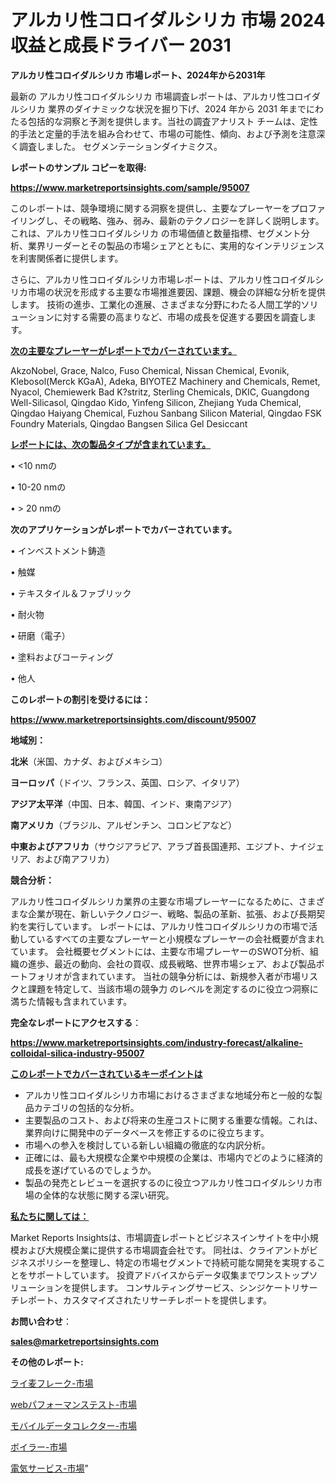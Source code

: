 # アルカリ性コロイダルシリカ 市場 2024 収益と成長ドライバー 2031

<strong>アルカリ性コロイダルシリカ 市場レポート、2024年から2031年</strong>

最新の アルカリ性コロイダルシリカ 市場調査レポートは、アルカリ性コロイダルシリカ 業界のダイナミックな状況を掘り下げ、2024 年から 2031 年までにわたる包括的な洞察と予測を提供します。当社の調査アナリスト チームは、定性的手法と定量的手法を組み合わせて、市場の可能性、傾向、および予測を注意深く調査しました。 セグメンテーションダイナミクス。



<strong>レポートのサンプル コピーを取得:</strong> <a href=https://www.marketreportsinsights.com/sample/95007>

<strong><u>https://www.marketreportsinsights.com/sample/95007</u></strong></a>

このレポートは、競争環境に関する洞察を提供し、主要なプレーヤーをプロファイリングし、その戦略、強み、弱み、最新のテクノロジーを詳しく説明します。 これは、アルカリ性コロイダルシリカ の市場価値と数量指標、セグメント分析、業界リーダーとその製品の市場シェアとともに、実用的なインテリジェンスを利害関係者に提供します。

さらに、アルカリ性コロイダルシリカ市場レポートは、アルカリ性コロイダルシリカ市場の状況を形成する主要な市場推進要因、課題、機会の詳細な分析を提供します。 技術の進歩、工業化の進展、さまざまな分野にわたる人間工学的ソリューションに対する需要の高まりなど、市場の成長を促進する要因を調査します。



<strong><u>次の主要なプレーヤーがレポートでカバーされています。</u></strong>

AkzoNobel, Grace, Nalco, Fuso Chemical, Nissan Chemical, Evonik, Klebosol(Merck KGaA), Adeka, BIYOTEZ Machinery and Chemicals, Remet, Nyacol, Chemiewerk Bad K?stritz, Sterling Chemicals, DKIC, Guangdong Well-Silicasol, Qingdao Kido, Yinfeng Silicon, Zhejiang Yuda Chemical, Qingdao Haiyang Chemical, Fuzhou Sanbang Silicon Material, Qingdao FSK Foundry Materials, Qingdao Bangsen Silica Gel Desiccant



<strong><u><b>レポートには、次の製品タイプが含まれています。</b></u></strong>

• <10 nmの

• 10-20 nmの

• > 20 nmの



<strong><b>次のアプリケーションがレポートでカバーされています。</b></strong>

• インベストメント鋳造

• 触媒

• テキスタイル＆ファブリック

• 耐火物

• 研磨（電子）

• 塗料およびコーティング

• 他人



<strong><b>このレポートの割引を受けるには：</b></strong><a href=https://www.marketreportsinsights.com/discount/95007>

<strong><u>https://www.marketreportsinsights.com/discount/95007</u></strong></a>



<strong>地域別：</strong>



<strong>北米</strong>（米国、カナダ、およびメキシコ）



<strong>ヨーロッパ</strong>（ドイツ、フランス、英国、ロシア、イタリア）



<strong>アジア太平洋</strong>（中国、日本、韓国、インド、東南アジア）



<strong>南アメリカ</strong>（ブラジル、アルゼンチン、コロンビアなど）



<strong>中東およびアフリカ</strong>（サウジアラビア、アラブ首長国連邦、エジプト、ナイジェリア、および南アフリカ）



<strong>競合分析：</strong>

アルカリ性コロイダルシリカ業界の主要な市場プレーヤーになるために、さまざまな企業が現在、新しいテクノロジー、戦略、製品の革新、拡張、および長期契約を実行しています。 レポートには、アルカリ性コロイダルシリカの市場で活動しているすべての主要なプレーヤーと小規模なプレーヤーの会社概要が含まれています。 会社概要セグメントには、主要な市場プレーヤーのSWOT分析、組織の進歩、最近の動向、会社の買収、成長戦略、世界市場シェア、および製品ポートフォリオが含まれています。 当社の競争分析には、新規参入者が市場リスクと課題を特定して、当該市場の競争力 のレベルを測定するのに役立つ洞察に満ちた情報も含まれています。



<strong>完全なレポートにアクセスする</strong>：

<a href=https://www.marketreportsinsights.com/industry-forecast/alkaline-colloidal-silica-industry-95007>

<strong><u>https://www.marketreportsinsights.com/industry-forecast/alkaline-colloidal-silica-industry-95007</u></strong></a>



<strong><u><b>このレポートでカバーされているキーポイントは</b></u></strong>
<ul>
  <li>アルカリ性コロイダルシリカ市場におけるさまざまな地域分布と一般的な製品カテゴリの包括的な分析。</li>
  <li>主要製品のコスト、および将来の生産コストに関する重要な情報。これは、業界向けに開発中のデータベースを修正するのに役立ちます。</li>
  <li>市場への参入を検討している新しい組織の徹底的な内訳分析。</li>
  <li>正確には、最も大規模な企業や中規模の企業は、市場内でどのように経済的成長を遂げているのでしょうか。</li>
  <li>製品の発売とレビューを選択するのに役立つアルカリ性コロイダルシリカ市場の全体的な状態に関する深い研究。</li>
</ul>


<strong><u><b>私たちに関しては：</b></u></strong>

Market Reports Insightsは、市場調査レポートとビジネスインサイトを中小規模および大規模企業に提供する市場調査会社です。 同社は、クライアントがビジネスポリシーを整理し、特定の市場セグメントで持続可能な開発を実現することをサポートしています。 投資アドバイスからデータ収集までワンストップソリューションを提供します。 コンサルティングサービス、シンジケートリサーチレポート、カスタマイズされたリサーチレポートを提供します。



<strong><b>お問い合わせ</b></strong>：

<a href=mailto:sales@marketreportsinsights.com>

<strong><u>sales@marketreportsinsights.com</u></strong></a>



<strong>その他のレポート:</strong>

<a href=https://www.linkedin.com/pulse/ライ麦フレーク-市場-2023-年のダイナミクスとビジネストレンド-2030-pr-news-hub-u3rrf/>ライ麦フレーク-市場</a>

<a href=https://www.linkedin.com/pulse/webパフォーマンステスト-市場-2023-swot-分析と成長率-2030-trend-titans-360-analysis-haptf/>webパフォーマンステスト-市場</a>

<a href=https://www.linkedin.com/pulse/モバイルデータコレクター-市場-2023-推進要因と成長機会-2030-72lof/>モバイルデータコレクター-市場</a>

<a href=https://www.linkedin.com/pulse/ボイラー-市場-2023-推進要因と成長機会-2030-data-dive-discoveries-24-analysis-hpslf/>ボイラー-市場</a>

<a href=https://www.linkedin.com/pulse/電気サービス-市場-2023-swot-分析と成長率-2030-trend-tracking-toolbox-24-analysis-tt0hf/>電気サービス-市場</a>"
